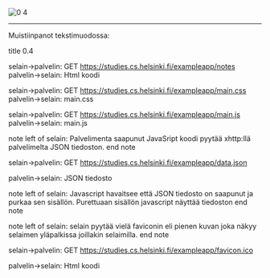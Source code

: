 

![0 4](https://user-images.githubusercontent.com/50097749/189145655-24535b8f-8eee-45f6-a72f-9d95e92ec427.png)




--------------  

Muistiinpanot tekstimuodossa:


title 0.4

selain->palvelin: GET https://studies.cs.helsinki.fi/exampleapp/notes
palvelin->selain: Html koodi

selain->palvelin: GET https://studies.cs.helsinki.fi/exampleapp/main.css
palvelin->selain: main.css

selain->palvelin: GET https://studies.cs.helsinki.fi/exampleapp/main.js
palvelin->selain: main.js

note left of selain:
Palvelimenta saapunut JavaSript koodi pyytää xhttp:llä palvelimelta JSON tiedoston.
end note


selain->palvelin: GET https://studies.cs.helsinki.fi/exampleapp/data.json

palvelin->selain: JSON tiedosto

note left of selain:
Javascript havaitsee että JSON tiedosto on saapunut ja purkaa sen sisällön.
Purettuaan sisällön javascript näyttää tiedoston
end note

note left of selain:
selain pyytää vielä faviconin eli pienen kuvan joka näkyy selaimen yläpalkissa joillakin selaimilla.
end note

selain->palvelin: GET https://studies.cs.helsinki.fi/exampleapp/favicon.ico

palvelin->selain: Html koodi



